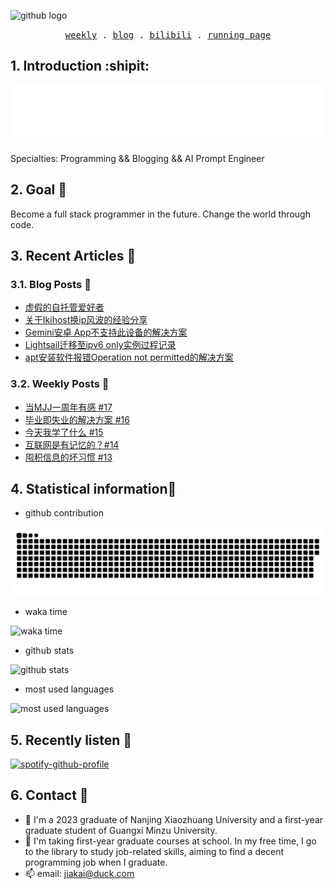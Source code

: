 ![github logo](https://img.shields.io/badge/github-real--jiakai-lightgrey?logo=github)

<p align="center">
  <samp>
    <a href="https://gujiakai.top">weekly</a> .
    <a href="https://blog.gujiakai.top">blog</a> .
    <a href="https://space.bilibili.com/488592525">bilibili</a> .
    <a href="https://run.gujiakai.top">running page</a>
  </samp>
</p>

## 1. Introduction :shipit:

![hello i am jaya](https://raw.githubusercontent.com/real-jiakai/real-jiakai/main/assets/hello-im-jaya.svg)

Specialties: Programming && Blogging && AI Prompt Engineer

## 2. Goal 🚩

Become a full stack programmer in the future.
Change the world through code.

## 3. Recent Articles 📝

### 3.1. Blog Posts 📄

<!-- BLOG-POST-LIST:START -->
- [虚假的自托管爱好者](https://blog.gujiakai.top/2024/04/fake-selfhost-lover.html)
- [关于Ikihost换ip风波的经验分享](https://blog.gujiakai.top/2024/03/experience-sharing-on-ikihost-ip-change-ordeal.html)
- [Gemini安卓 App不支持此设备的解决方案](https://blog.gujiakai.top/2024/02/solving-gemini-device-compatibility-issues.html)
- [Lightsail迁移至ipv6 only实例过程记录](https://blog.gujiakai.top/2024/01/migrating-to-ipv6-only-instance-on-lightsail.html)
- [apt安装软件报错Operation not permitted的解决方案](https://blog.gujiakai.top/2024/01/fix-apt-install-operation-not-permitted-error.html)
<!-- BLOG-POST-LIST:END -->

### 3.2. Weekly Posts 📄

<!-- WEEKLY-POST-LIST:START -->
- [当MJJ一周年有感 #17](https://gujiakai.top/2024/03/weekly-issue-17)
- [毕业即失业的解决方案 #16](https://gujiakai.top/2023/07/weekly-issue-16)
- [今天我学了什么 #15](https://gujiakai.top/2023/02/weekly-issue-15)
- [互联网是有记忆的？#14](https://gujiakai.top/2023/01/weekly-issue-14)
- [囤积信息的坏习惯 #13](https://gujiakai.top/2023/01/weekly-issue-13)
<!-- WEEKLY-POST-LIST:END -->

## 4. Statistical information📜

- github contribution

![github contribution](https://raw.githubusercontent.com/real-jiakai/real-jiakai/output/github-contribution-grid-snake.svg)

- waka time

![waka time](https://wakatime.com/share/@Jaya/b277c128-2898-4b50-a06b-80e5e93e642d.svg)

- github stats

![github stats](https://github-readme-stats.vercel.app/api?username=real-jiakai&count_private=true&show_icons=true&theme=radical)

- most used languages

![most used languages](https://github-readme-stats.vercel.app/api/top-langs/?username=real-jiakai&theme=radical)

## 5. Recently listen 🎵

[![spotify-github-profile](https://spotify-github-profile.vercel.app/api/view?uid=31xulne5z45q3wqlwgogsrxcsgg4&cover_image=true&theme=default&show_offline=false&background_color=121212&interchange=false)](https://github.com/kittinan/spotify-github-profile)

## 6. Contact 📧

- 🔭 I'm a 2023 graduate of Nanjing Xiaozhuang University and a first-year graduate student of Guangxi Minzu University.
- 🌱 I'm taking first-year graduate courses at school. In my free time, I go to the library to study job-related skills, aiming to find a decent programming job when I graduate.
- 📫 email: jiakai@duck.com
